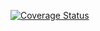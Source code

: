 [![Coverage Status](https://coveralls.io/repos/github/Pyer23/prova/badge.svg?branch=main)](https://coveralls.io/github/Pyer23/prova?branch=main)

